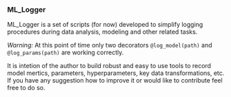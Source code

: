 ### ML_Logger

ML_Logger is a set of scripts (for now) developed to simplify logging procedures during data analysis, modeling and other related tasks.

*Warning:* At this point of time only two decorators `@log_model(path)` and `@log_params(path)` are working correctly.

It is intetion of the author to build robust and easy to use tools to record model mertics, parameters, hyperparameters, key data transformations, etc. If you have any suggestion how to improve it or would like to contribute feel free to do so.